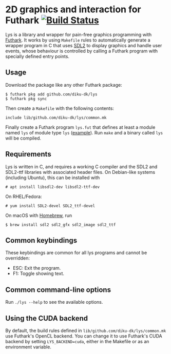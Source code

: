 # 2D graphics and interaction for Futhark [![Build Status](https://travis-ci.org/diku-dk/lys.svg?branch=master)](https://travis-ci.org/diku-dk/lys)

Lys is a library and wrapper for pain-free graphics programming with
[Futhark](https://futhark-lang.org).  It works by using `Makefile`
rules to automatically generate a wrapper program in C that uses
[SDL2](https://www.libsdl.org/) to display graphics and handle user
events, whose behaviour is controlled by calling a Futhark program
with specially defined entry points.

## Usage

Download the package like any other Futhark package:

```
$ futhark pkg add github.com/diku-dk/lys
$ futhark pkg sync
```

Then create a `Makefile` with the following contents:

```make
include lib/github.com/diku-dk/lys/common.mk
```

Finally create a Futhark program `lys.fut` that defines at least a
module named `lys` of module type `lys` ([example](lys.fut)).  Run
`make` and a binary called `lys` will be compiled.

## Requirements

Lys is written in C, and requires a working C compiler and the SDL2
and SDL2-ttf libraries with associated header files.  On Debian-like
systems (including Ubuntu), this can be installed with

```
# apt install libsdl2-dev libsdl2-ttf-dev
```

On RHEL/Fedora:

```
# yum install SDL2-devel SDL2_ttf-devel
```

On macOS with [Homebrew](https://brew.sh), run

```
$ brew install sdl2 sdl2_gfx sdl2_image sdl2_ttf
```

## Common keybindings

These keybindings are common for all lys programs and cannot be
overridden:

  + ESC: Exit the program.
  + F1: Toggle showing text.

## Common command-line options

Run `./lys --help` to see the available options.

## Using the CUDA backend

By default, the build rules defined in
`lib/github.com/diku-dk/lys/common.mk` use Futhark's OpenCL backend.
You can change it to use Futhark's CUDA backend by setting
`LYS_BACKEND=cuda`, either in the Makefile or as an environment
variable.
